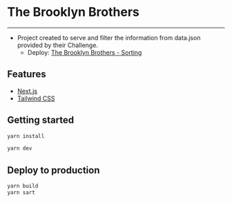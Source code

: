 # The Brooklyn Brothers
------------------------------------------------------------------------------------

- Project created to serve and filter the information from data.json provided by their Challenge.
   - Deploy: [The Brooklyn Brothers - Sorting](https://tbb-challenge.vercel.app/)

## Features

- [Next.js](https://nextjs.org/)
- [Tailwind CSS](https://tailwindcss.com/)

## Getting started

```sh
yarn install
```

```sh
yarn dev
```

## Deploy to production

```sh
yarn build
yarn sart
```
